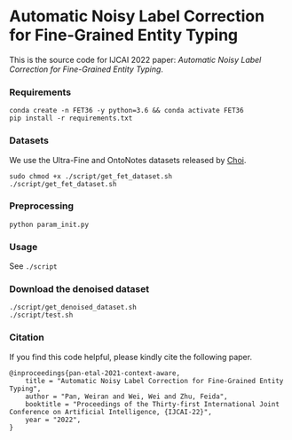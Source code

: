# Automatic Noisy Label Correction for Fine-Grained Entity Typing

This is the source code for IJCAI 2022 paper: *Automatic Noisy Label Correction for Fine-Grained Entity Typing*.

### Requirements
```shell script
conda create -n FET36 -y python=3.6 && conda activate FET36
pip install -r requirements.txt
```

### Datasets
We use the Ultra-Fine and OntoNotes datasets released by <a href="http://nlp.cs.washington.edu/entity_type">Choi</a>.
```shell script
sudo chmod +x ./script/get_fet_dataset.sh
./script/get_fet_dataset.sh
```

### Preprocessing
```shell script
python param_init.py
```

### Usage
See <code>./script</code>

### Download the denoised dataset
```shell script
./script/get_denoised_dataset.sh
./script/test.sh
```

### Citation
If you find this code helpful, please kindly cite the following paper.
```
@inproceedings{pan-etal-2021-context-aware,
    title = "Automatic Noisy Label Correction for Fine-Grained Entity Typing",
    author = "Pan, Weiran and Wei, Wei and Zhu, Feida",
    booktitle = "Proceedings of the Thirty-first International Joint Conference on Artificial Intelligence, {IJCAI-22}",
    year = "2022",
}
```
